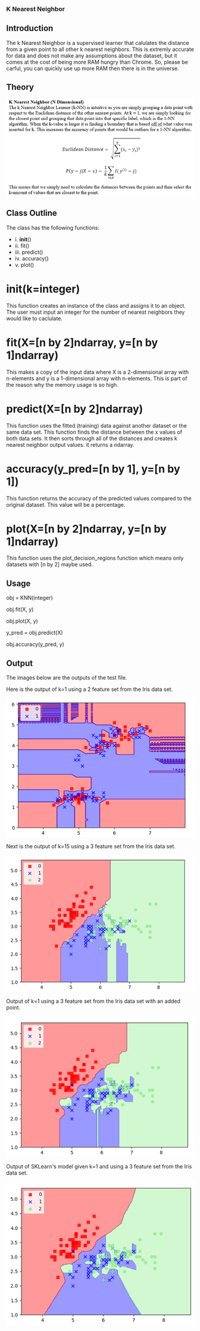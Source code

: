 ### K Nearest Neighbor

## Introduction
The k Nearest Neighbor is a supervised learner that calulates the distance from a given point to all other k nearest neighbors. This is extremly accurate for data and does not make any assumptions about the dataset, but it comes at the cost of being more RAM hungry than Chrome. So, please be carful, you can quickly use up more RAM then there is in the universe. 

## Theory 
![](images/knntheory.PNG)

## Class Outline
The class has the following functions: 
 - i.   __init__()
 - ii.  fit()
 - iii. predict()
 - iv.  accuracy()
 -  v.  plot()

# __init__(k=integer)
This function creates an instance of the class and assigns it to an object. The user must input an integer for the number of nearest neighbors they would like to caclulate. 

# fit(X=[n by 2]ndarray, y=[n by 1]ndarray)
This makes a copy of the input data where X is a 2-dimensional array with n-elements and y is a 1-dimensional array with n-elements. This is part of the reason why the memory usage is so high. 

# predict(X=[n by 2]ndarray)
This function uses the fitted (training) data against another dataset or the same data set. This function finds the distance between the x values of both data sets. It then sorts through all of the distances and creates k nearest neighbor output values. it returns a ndarray. 

# accuracy(y_pred=[n by 1], y=[n by 1])
This function returns the accuracy of the predicted values compared to the original dataset. This value will be a percentage. 

# plot(X=[n by 2]ndarray, y=[n by 1]ndarray)
This function uses the plot_decision_regions function which means only datasets with [n by 2] maybe used.

## Usage 
obj = KNN(integer)

obj.fit(X, y)

obj.plot(X, y)

y_pred = obj.predict(X)

obj.accuracy(y_pred, y)

## Output
The images below are the outputs of the test file. 

Here is the output of k=1 using a 2 feature set from the Iris data set.

![](images/knnoutput1.PNG)

Next is the output of k=15 using a 3 feature set from the Iris data set.

![](images/knnoutput2.PNG)

Output of k=1 using a 3 feature set from the Iris data set with an added point. 

![](images/knnoutput3.PNG)

Output of SKLearn's model given k=1 and using a 3 feature set from the Iris data set.

![](images/knnoutput4.PNG)
